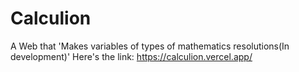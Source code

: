 # Calculion
A Web that 'Makes variables of types of mathematics resolutions(In development)'
Here's the link:
https://calculion.vercel.app/
